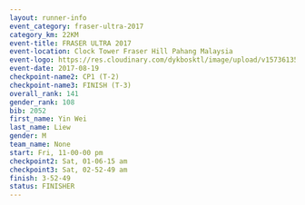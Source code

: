 ```yaml
---
layout: runner-info 
event_category: fraser-ultra-2017 
category_km: 22KM 
event-title: FRASER ULTRA 2017 
event-location: Clock Tower Fraser Hill Pahang Malaysia 
event-logo: https://res.cloudinary.com/dykbosktl/image/upload/v1573613535/Logo/logo_mfst7w.jpg 
event-date: 2017-08-19 
checkpoint-name2: CP1 (T-2) 
checkpoint-name3: FINISH (T-3) 
overall_rank: 141
gender_rank: 108
bib: 2052
first_name: Yin Wei
last_name: Liew
gender: M
team_name: None
start: Fri, 11-00-00 pm
checkpoint2: Sat, 01-06-15 am
checkpoint3: Sat, 02-52-49 am
finish: 3-52-49
status: FINISHER
---
```

